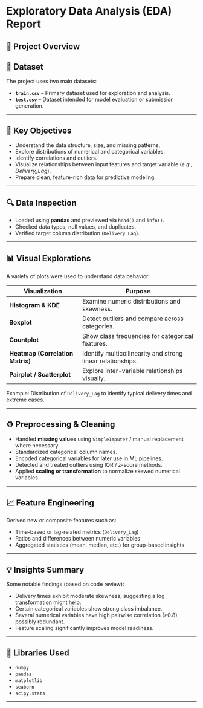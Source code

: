 # Exploratory Data Analysis (EDA) Report

## 📘 Project Overview


## 📂 Dataset

The project uses two main datasets:

* **`train.csv`** – Primary dataset used for exploration and analysis.
* **`test.csv`** – Dataset intended for model evaluation or submission generation.

---

## 🧩 Key Objectives

* Understand the data structure, size, and missing patterns.
* Explore distributions of numerical and categorical variables.
* Identify correlations and outliers.
* Visualize relationships between input features and target variable (*e.g., Delivery_Lag*).
* Prepare clean, feature-rich data for predictive modeling.

---

## 🔍 Data Inspection

* Loaded using **pandas** and previewed via `head()` and `info()`.
* Checked data types, null values, and duplicates.
* Verified target column distribution (`Delivery_Lag`).

---

## 📊 Visual Explorations

A variety of plots were used to understand data behavior:

| Visualization                    | Purpose                                                     |
| -------------------------------- | ----------------------------------------------------------- |
| **Histogram & KDE**              | Examine numeric distributions and skewness.                 |
| **Boxplot**                      | Detect outliers and compare across categories.              |
| **Countplot**                    | Show class frequencies for categorical features.            |
| **Heatmap (Correlation Matrix)** | Identify multicollinearity and strong linear relationships. |
| **Pairplot / Scatterplot**       | Explore inter-variable relationships visually.              |

Example: Distribution of `Delivery_Lag` to identify typical delivery times and extreme cases.

---

## ⚙️ Preprocessing & Cleaning

* Handled **missing values** using `SimpleImputer` / manual replacement where necessary.
* Standardized categorical column names.
* Encoded categorical variables for later use in ML pipelines.
* Detected and treated outliers using IQR / z-score methods.
* Applied **scaling or transformation** to normalize skewed numerical variables.

---

## 📈 Feature Engineering

Derived new or composite features such as:

* Time-based or lag-related metrics (`Delivery_Lag`)
* Ratios and differences between numeric variables
* Aggregated statistics (mean, median, etc.) for group-based insights

---

## 💡 Insights Summary

Some notable findings (based on code review):

* Delivery times exhibit moderate skewness, suggesting a log transformation might help.
* Certain categorical variables show strong class imbalance.
* Several numerical variables have high pairwise correlation (>0.8), possibly redundant.
* Feature scaling significantly improves model readiness.

---

## 🧰 Libraries Used

* `numpy`
* `pandas`
* `matplotlib`
* `seaborn`
* `scipy.stats`

---

